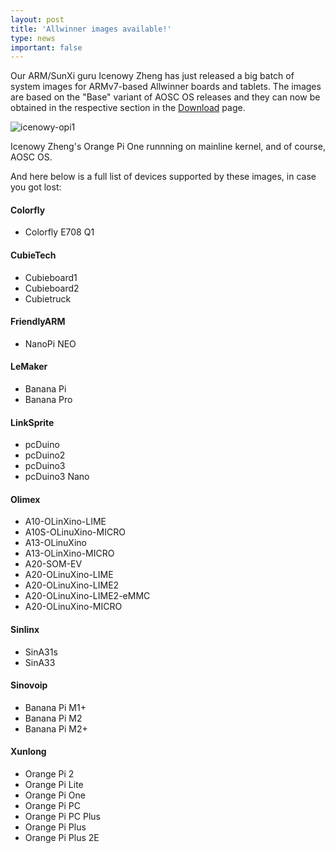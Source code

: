 ```yaml
---
layout: post
title: 'Allwinner images available!'
type: news
important: false
---
```


Our ARM/SunXi guru Icenowy Zheng has just released a big batch of system images for ARMv7-based Allwinner boards and tablets. The images are based on the "Base" variant of AOSC OS releases and they can now be obtained in the respective section in the [Download](/os-download) page.

![icenowy-opi1](/assets/i/news/opi1.jpg)

Icenowy Zheng's Orange Pi One runnning on mainline kernel, and of course, AOSC OS.

And here below is a full list of devices supported by these images, in case you got lost:

#### Colorfly

- Colorfly E708 Q1

#### CubieTech

- Cubieboard1
- Cubieboard2
- Cubietruck

#### FriendlyARM

- NanoPi NEO

#### LeMaker

- Banana Pi
- Banana Pro

#### LinkSprite

- pcDuino
- pcDuino2
- pcDuino3
- pcDuino3 Nano

#### Olimex

- A10-OLinXino-LIME
- A10S-OLinuXino-MICRO
- A13-OLinuXino
- A13-OLinXino-MICRO
- A20-SOM-EV
- A20-OLinuXino-LIME
- A20-OLinuXino-LIME2
- A20-OLinuXino-LIME2-eMMC
- A20-OLinuXino-MICRO

#### Sinlinx

- SinA31s
- SinA33

#### Sinovoip

- Banana Pi M1+
- Banana Pi M2
- Banana Pi M2+

#### Xunlong

- Orange Pi 2
- Orange Pi Lite
- Orange Pi One
- Orange Pi PC
- Orange Pi PC Plus
- Orange Pi Plus
- Orange Pi Plus 2E